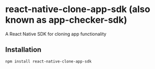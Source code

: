 # react-native-clone-app-sdk (also known as app-checker-sdk)

A React Native SDK for cloning app functionality

## Installation

```sh
npm install react-native-clone-app-sdk
